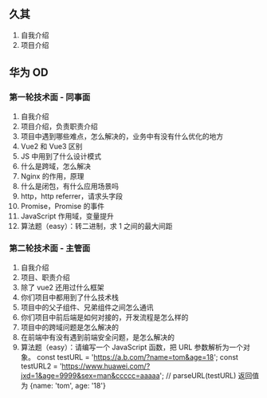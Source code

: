 ## 久其

1. 自我介绍
2. 项目介绍

## 华为 OD

### 第一轮技术面 - 同事面

1. 自我介绍
2. 项目介绍，负责职责介绍
3. 项目中遇到哪些难点，怎么解决的，业务中有没有什么优化的地方
4. Vue2 和 Vue3 区别
5. JS 中用到了什么设计模式
6. 什么是跨域，怎么解决
7. Nginx 的作用，原理
8. 什么是闭包，有什么应用场景吗
9. http，http referrer，请求头字段
10. Promise，Promise 的事件
11. JavaScript 作用域，变量提升
12. 算法题（easy）：转二进制，求 1 之间的最大间距

### 第二轮技术面 - 主管面

1. 自我介绍
2. 项目、职责介绍
3. 除了 vue2 还用过什么框架
4. 你们项目中都用到了什么技术栈
5. 项目中的父子组件、兄弟组件之间怎么通讯
6. 你们项目中前后端是如何对接的，开发流程是怎么样的
7. 项目中的跨域问题是怎么解决的
8. 在前端中有没有遇到前端安全问题，是怎么解决的
9. 算法题（easy）：请编写一个 JavaScript 函数，把 URL 参数解析为一个对象。
   const testURL = 'https://a.b.com/?name=tom&age=18';
   const testURL2 = 'https://www.huawei.com/?jxd=1&age=9999&sex=man&ccccc=aaaaa';
   // parseURL(testURL)
   返回值为 {name: 'tom', age: '18'}
